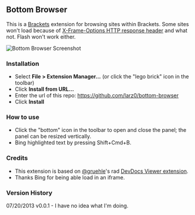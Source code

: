 ## Bottom Browser

This is a [Brackets](http://brackets.io) extension for browsing sites within Brackets. Some sites won't load because of [X-Frame-Options HTTP response header](https://developer.mozilla.org/en-US/docs/HTTP/X-Frame-Options?redirectlocale=en-US&redirectslug=The_X-FRAME-OPTIONS_response_header) and what not. Flash won't work either.

![Bottom Browser Screenshot](http://f.cl.ly/items/2S2R0B1y1d2g1p3f201G/bottom-browser-screenshot.png)

### Installation

* Select **File > Extension Manager...** (or click the "lego brick" icon in the toolbar)
* Click **Install from URL...**
* Enter the url of this repo: https://github.com/larz0/bottom-browser
* Click **Install**

### How to use

* Click the "bottom" icon in the toolbar to open and close the panel; the panel can be resized vertically.
* Bing highlighted text by pressing Shift+Cmd+B.

### Credits

* This extension is based on [@gruehle](https://github.com/gruehle)'s rad [DevDocs Viewer extension](https://github.com/gruehle/dev-docs-viewer).
* Thanks Bing for being able load in an iframe.

### Version History

07/20/2013 v0.0.1 - I have no idea what I'm doing.
